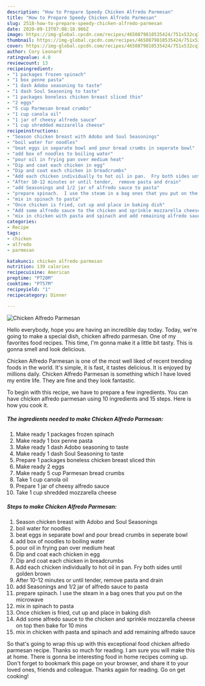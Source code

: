 ```yaml
---
description: "How to Prepare Speedy Chicken Alfredo Parmesan"
title: "How to Prepare Speedy Chicken Alfredo Parmesan"
slug: 2518-how-to-prepare-speedy-chicken-alfredo-parmesan
date: 2020-09-13T07:08:18.986Z
image: https://img-global.cpcdn.com/recipes/4650879810535424/751x532cq70/chicken-alfredo-parmesan-recipe-main-photo.jpg
thumbnail: https://img-global.cpcdn.com/recipes/4650879810535424/751x532cq70/chicken-alfredo-parmesan-recipe-main-photo.jpg
cover: https://img-global.cpcdn.com/recipes/4650879810535424/751x532cq70/chicken-alfredo-parmesan-recipe-main-photo.jpg
author: Cory Leonard
ratingvalue: 4.8
reviewcount: 13
recipeingredient:
- "1 packages frozen spinach"
- "1 box penne pasta"
- "1 dash Adobo seasoning to taste"
- "1 dash Soul Seasoning to taste"
- "1 packages boneless chicken breast sliced thin"
- "2 eggs"
- "5 cup Parmesan bread crumbs"
- "1 cup canola oil"
- "1 jar of cheesy alfredo sauce"
- "1 cup shredded mozzarella cheese"
recipeinstructions:
- "Season chicken breast with Adobo and Soul Seasonings"
- "boil water for noodles"
- "beat eggs in separate bowl and pour bread crumbs in seperate bowl"
- "add box of noodles to boiling water"
- "pour oil in frying pan over medium heat"
- "Dip and coat each chicken in egg"
- "Dip and coat each chicken in breadcrumbs"
- "Add each chicken individually to hot oil in pan.  Fry both sides until golden brown"
- "After 10-12 minutes or until tender,  remove pasta and drain"
- "add Seasonings and 1/2 jar of alfredo sauce to pasta"
- "prepare spinach.  I use the steam in a bag ones that you put on the microwave"
- "mix in spinach to pasta"
- "Once chicken is fried, cut up and place in baking dish"
- "Add some alfredo sauce to the chicken and sprinkle mozzarella cheese on top then bake for 10 mins"
- "mix in chicken with pasta and spinach and add remaining alfredo sauce"
categories:
- Recipe
tags:
- chicken
- alfredo
- parmesan

katakunci: chicken alfredo parmesan 
nutrition: 139 calories
recipecuisine: American
preptime: "PT20M"
cooktime: "PT57M"
recipeyield: "1"
recipecategory: Dinner

---
```



![Chicken Alfredo Parmesan](https://img-global.cpcdn.com/recipes/4650879810535424/751x532cq70/chicken-alfredo-parmesan-recipe-main-photo.jpg)

Hello everybody, hope you are having an incredible day today. Today, we're going to make a special dish, chicken alfredo parmesan. One of my favorites food recipes. This time, I'm gonna make it a little bit tasty. This is gonna smell and look delicious.



Chicken Alfredo Parmesan is one of the most well liked of recent trending foods in the world. It's simple, it is fast, it tastes delicious. It is enjoyed by millions daily. Chicken Alfredo Parmesan is something which I have loved my entire life. They are fine and they look fantastic.


To begin with this recipe, we have to prepare a few ingredients. You can have chicken alfredo parmesan using 10 ingredients and 15 steps. Here is how you cook it.

<!--inarticleads1-->

##### The ingredients needed to make Chicken Alfredo Parmesan:

1. Make ready 1 packages frozen spinach
1. Make ready 1 box penne pasta
1. Make ready 1 dash Adobo seasoning to taste
1. Make ready 1 dash Soul Seasoning to taste
1. Prepare 1 packages boneless chicken breast sliced thin
1. Make ready 2 eggs
1. Make ready 5 cup Parmesan bread crumbs
1. Take 1 cup canola oil
1. Prepare 1 jar of cheesy alfredo sauce
1. Take 1 cup shredded mozzarella cheese




<!--inarticleads2-->

##### Steps to make Chicken Alfredo Parmesan:

1. Season chicken breast with Adobo and Soul Seasonings
1. boil water for noodles
1. beat eggs in separate bowl and pour bread crumbs in seperate bowl
1. add box of noodles to boiling water
1. pour oil in frying pan over medium heat
1. Dip and coat each chicken in egg
1. Dip and coat each chicken in breadcrumbs
1. Add each chicken individually to hot oil in pan.  Fry both sides until golden brown
1. After 10-12 minutes or until tender,  remove pasta and drain
1. add Seasonings and 1/2 jar of alfredo sauce to pasta
1. prepare spinach.  I use the steam in a bag ones that you put on the microwave
1. mix in spinach to pasta
1. Once chicken is fried, cut up and place in baking dish
1. Add some alfredo sauce to the chicken and sprinkle mozzarella cheese on top then bake for 10 mins
1. mix in chicken with pasta and spinach and add remaining alfredo sauce




So that's going to wrap this up with this exceptional food chicken alfredo parmesan recipe. Thanks so much for reading. I am sure you will make this at home. There is gonna be interesting food in home recipes coming up. Don't forget to bookmark this page on your browser, and share it to your loved ones, friends and colleague. Thanks again for reading. Go on get cooking!

